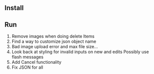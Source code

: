 Install
---
Run
---

1) Remove images when doing delete Items
2) Find a way to customize json object name
3) Bad image upload error and max file size...
4) Look back at styling for invalid inputs on new and edits
	Possibly use flash messages
5) Add Cancel functionality
6) Fix JSON for all
